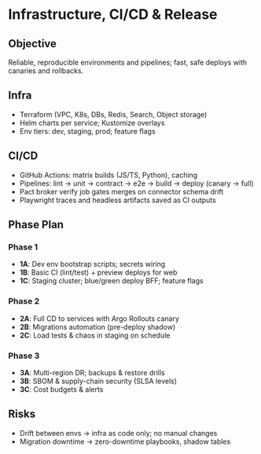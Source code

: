 # Infrastructure, CI/CD & Release

## Objective
Reliable, reproducible environments and pipelines; fast, safe deploys with canaries and rollbacks.

## Infra
- Terraform (VPC, K8s, DBs, Redis, Search, Object storage)
- Helm charts per service; Kustomize overlays
- Env tiers: dev, staging, prod; feature flags

## CI/CD
- GitHub Actions: matrix builds (JS/TS, Python), caching
- Pipelines: lint → unit → contract → e2e → build → deploy (canary → full)
- Pact broker verify job gates merges on connector schema drift
- Playwright traces and headless artifacts saved as CI outputs

## Phase Plan
### Phase 1
- **1A**: Dev env bootstrap scripts; secrets wiring
- **1B**: Basic CI (lint/test) + preview deploys for web
- **1C**: Staging cluster; blue/green deploy BFF; feature flags

### Phase 2
- **2A**: Full CD to services with Argo Rollouts canary
- **2B**: Migrations automation (pre-deploy shadow)
- **2C**: Load tests & chaos in staging on schedule

### Phase 3
- **3A**: Multi-region DR; backups & restore drills
- **3B**: SBOM & supply-chain security (SLSA levels)
- **3C**: Cost budgets & alerts

## Risks
- Drift between envs → infra as code only; no manual changes
- Migration downtime → zero-downtime playbooks, shadow tables